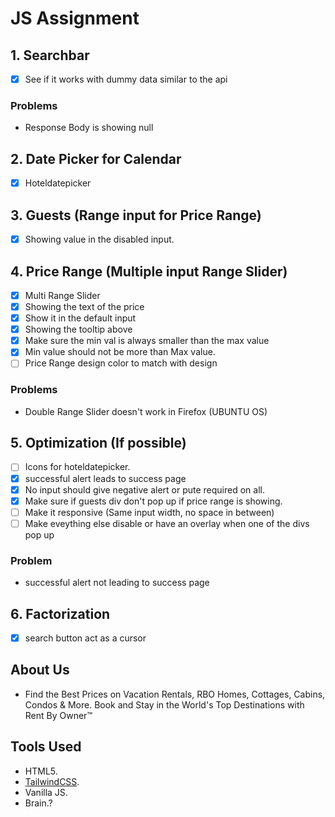 # JS Assignment

## 1. Searchbar

- [x] See if it works with dummy data similar to the api

### Problems

- Response Body is showing null

## 2. Date Picker for Calendar

- [x] Hoteldatepicker

## 3. Guests (Range input for Price Range)

- [x] Showing value in the disabled input.

## 4. Price Range (Multiple input Range Slider)

- [x] Multi Range Slider
- [x] Showing the text of the price
- [x] Show it in the default input
- [x] Showing the tooltip above
- [x] Make sure the min val is always smaller than the max value
- [x] Min value should not be more than Max value.
- [ ] Price Range design color to match with design

### Problems

- Double Range Slider doesn't work in Firefox (UBUNTU OS)

## 5. Optimization (If possible)

- [ ] Icons for hoteldatepicker.
- [x] successful alert leads to success page
- [x] No input should give negative alert or pute required on all.
- [x] Make sure if guests div don't pop up if price range is showing.
- [ ] Make it responsive (Same input width, no space in between)
- [ ] Make eveything else disable or have an overlay when one of the divs pop up

### Problem

- successful alert not leading to success page

## 6. Factorization

- [x] search button act as a cursor

## About Us

- Find the Best Prices on Vacation Rentals, RBO Homes, Cottages, Cabins, Condos & More. Book and Stay in the World's Top Destinations with Rent By Owner™

## Tools Used

- HTML5.
- [TailwindCSS](https://tailwindcss.com/).
- Vanilla JS.
- Brain.?
